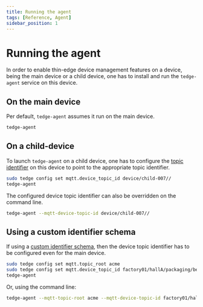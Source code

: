 ```yaml
---
title: Running the agent
tags: [Reference, Agent]
sidebar_position: 1
---
```


# Running the agent

In order to enable thin-edge device management features on a device,
being the main device or a child device,
one has to install and run the `tedge-agent` service on this device.

## On the main device

Per default, `tedge-agent` assumes it run on the main device.

```sh title="running tedge-agent on the main device"
tedge-agent
```

## On a child-device

To launch `tedge-agent` on a child device,
one has to configure the [topic identifier](../mqtt-api.md/#group-identifier)
on this device to point to the appropriate topic identifier.

```sh title="running tedge-agent on the child device child-007"
sudo tedge config set mqtt.device_topic_id device/child-007//
tedge-agent 
```

The configured device topic identifier can also be overridden on the command line.

```sh title="running tedge-agent on the child device child-007"
tedge-agent --mqtt-device-topic-id device/child-007//
```

## Using a custom identifier schema

If using a [custom identifier schema](/contribute/design/mqtt-topic-design.md/#using-custom-identifier-schemas),
then the device topic identifier has to be configured even for the main device.

```sh title="running tedge-agent when using a custom identifier schema"
sudo tedge config set mqtt.topic_root acme
sudo tedge config set mqtt.device_topic_id factory01/hallA/packaging/belt001
tedge-agent 
```

Or, using the command line:
```sh title="running tedge-agent while using a custom identifier schema"
tedge-agent --mqtt-topic-root acme --mqtt-device-topic-id factory01/hallA/packaging/belt001
```
